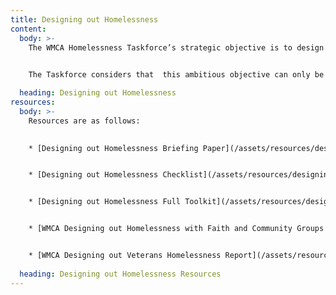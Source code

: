 ```yaml
---
title: Designing out Homelessness
content:
  body: >-
    The WMCA Homelessness Taskforce’s strategic objective is to design out homelessness,  in all its forms, and to promote sustainable and meaningful inclusion for all citizens.

    
    The Taskforce considers that  this ambitious objective can only be achieved through a shared cross-sectoral approach to tackling structural inequalities focussing on how service systems respond to people’s needs and how service systems interrelate with each other.

  heading: Designing out Homelessness
resources:
  body: >-
    Resources are as follows: 
    

    * [Designing out Homelessness Briefing Paper](/assets/resources/designing-out-homelessness-briefing-paper.pdf)


    * [Designing out Homelessness Checklist](/assets/resources/designing-out-homelessness-checklist.pdf)


    * [Designing out Homelessness Full Toolkit](/assets/resources/desiging-out-homelessness-full-toolkit.pdf)


    * [WMCA Designing out Homelessness with Faith and Community Groups Booklet](/assets/resources/wmca-designing-out-homelessness-with-fairth-and-community-groups-booklet.pdf)


    * [WMCA Designing out Veterans Homelessness Report](/assets/resources/WMCA-designing-out-veterans-homelessness-report.pdf)
    
  heading: Designing out Homelessness Resources
---
```


